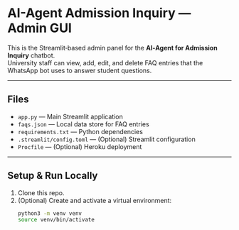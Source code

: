 # AI-Agent Admission Inquiry — Admin GUI

This is the Streamlit‑based admin panel for the **AI‑Agent for Admission Inquiry** chatbot.  
University staff can view, add, edit, and delete FAQ entries that the WhatsApp bot uses to answer student questions.

---

## Files

- `app.py`             — Main Streamlit application  
- `faqs.json`          — Local data store for FAQ entries  
- `requirements.txt`   — Python dependencies  
- `.streamlit/config.toml` — (Optional) Streamlit configuration  
- `Procfile`           — (Optional) Heroku deployment  

---

## Setup & Run Locally

1. Clone this repo.  
2. (Optional) Create and activate a virtual environment:  
   ```bash
   python3 -m venv venv
   source venv/bin/activate

